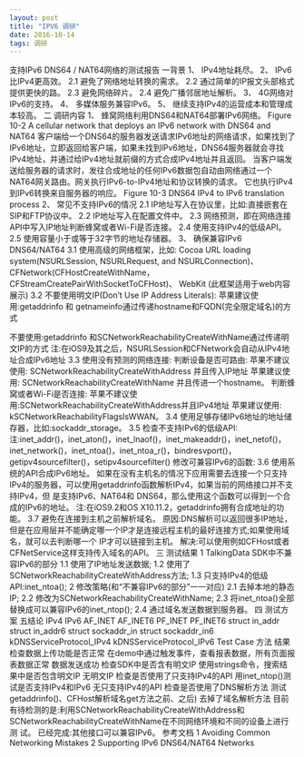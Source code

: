 ```yaml
---
layout: post
title: "IPV6 调研"
date: 2016-10-14 
tags: 调研   
---
```


支持IPv6 DNS64 / NAT64网络的测试报告 一背景
1、 IPv4地址耗尽。
2、 IPv6比IPv4更高效。
2.1 避免了网络地址转换的需求。
2.2 通过简单的IP报文头部格式提供更快的路。 2.3 避免网络碎片。
2.4 避免广播邻居地址解析。
3、 4G网络对IPv6的支持。
4、 多媒体服务兼容IPv6。
5、 继续支持IPv4的运营成本和管理成本较高。
二 调研内容
1、 蜂窝网络利用DNS64和NAT64部署IPv6网络。
Figure 10-2 A cellular network that deploys an IPv6 network with DNS64 and NAT64
客户端给一个DNS64的服务器发送请求IPv6地址的网络请求，如果找到了IPv6地址，立即返回给客户端，如果未找到IPv6地址，DNS64服务器就会寻找 IPv4地址，并通过给IPv4地址就前缀的方式合成IPv4地址并且返回。
当客户端发送给服务器的请求时，发往合成地址的任何IPv6数据包自动由网络通过一个NAT64网关路由。网关执行IPv6-to-IPv4地址和协议转换的请求。 它也执行IPv4到IPv6转换来自服务器的响应。
Figure 10-3 DNS64 IPv4 to IPv6 translation process
2、 常见不支持IPv6的情况
2.1 IP地址写入在协议里，比如:直接嵌套在SIP和FTP协议中。
2.2 IP地址写入在配置文件中。
2.3 网络预测，即在网络连接API中写入IP地址判断蜂窝或者Wi-Fi是否连接。 2.4 使用支持IPv4的低级API。
2.5 使用容量小于或等于32字节的地址存储器。
3、 确保兼容IPv6 DNS64/NAT64 3.1 使用高级的网络框架，比如:
Cocoa URL loading system(NSURLSession, NSURLRequest, and NSURLConnection)、 CFNetwork(CFHostCreateWithName，CFStreamCreatePairWithSocketToCFHost)、 WebKit (此框架适用于web内容展示)
3.2 不要使用明文IP(Don’t Use IP Address Literals):
苹果建议使用:getaddrinfo 和 getnameinfo通过传递hostname和FQDN(完全限定域名)的方式

不要使用:getaddrinfo 和SCNetworkReachabilityCreateWithName通过传递明文IP的方式 注:在iOS9及其之后，NSURLSession和CFNetwork会自动从IPv4地址合成IPv6地址
3.3 使用没有预测的网络连接:
判断设备是否可路由:
苹果不建议使用: SCNetworkReachabilityCreateWithAddress 并且传入IP地址
苹果建议使用: SCNetworkReachabilityCreateWithName 并且传进一个hostname。
判断蜂窝或者Wi-Fi是否连接:
苹果不建议使用:SCNetworkReachabilityCreateWithAddress并且IPv4地址
苹果建议使用: kSCNetworkReachabilityFlagsIsWWAN。
3.4 使用足够存储IPv6地址的地址储存器，比如:sockaddr_storage。
3.5 检查不支持IPv6的低级API:
注:inet_addr()，inet_aton()，inet_lnaof()，inet_makeaddr()，inet_netof()，inet_network()，inet_ntoa()，inet_ntoa_r()，bindresvport()， getipv4sourcefilter()，setipv4sourcefilter()
修改可兼容IPv6的函数:
3.6 使用系统的API合成IPv6地址。 如果在没有主机名的情况下应用需要去连接一个只支持IPv4的服务器，可以使用getaddrinfo函数解析IPv4，如果当前的网络接口并不支持IPv4，但
是支持IPv6、NAT64和 DNS64，那么使用这个函数可以得到一个合成的IPv6的地址。
注:在iOS9.2和OS X10.11.2，getaddrinfo拥有合成地址的功能。
3.7 避免在连接到主机之前解析域名。
原因:DNS解析可以返回很多IP地址，但是在应用层并不能确定哪一个IP才是连接远程主机的最好连接方式;如果使用域名，就可以去判断哪一个 IP才可以链接到主机。
解决:可以使用例如CFHost或者CFNetService这样支持传入域名的API。
三 测试结果
1 TalkingData SDK中不兼容IPv6的部分
1.1 使用了IP地址发送数据;
1.2 使用了SCNetworkReachabilityCreateWithAddress方法; 1.3 只支持IPv4的低级API:inet_ntoa();
2 修改策略(和“不兼容IPv6的部分”一一对应)
2.1 去掉本地的静态IP;
2.2 修改为SCNetworkReachabilityCreateWithName; 2.3 将inet_ntoa()全部替换成可以兼容IPv6的inet_ntop(); 2.4 通过域名发送数据到服务器。
四 测试方案
五结论
IPv4
IPv6
AF_INET
AF_INET6
PF_INET
PF_INET6
struct in_addr
struct in_addr6
struct sockaddr_in
struct sockaddr_in6
kDNSServiceProtocol_IPv4
kDNSServiceProtocol_IPv6
Test Case
方法
结果
检查数据上传功能是否正常
在demo中通过触发事件，查看报表数据，所有页面报表数据正常
数据发送成功
检查SDK中是否含有明文IP
使用strings命令，搜索结果中是否包含明文IP
无明文IP
检查是否使用了只支持IPv4的API
用inet_ntop()测试是否支持IPv4和IPv6
无只支持IPv4的API
检查是否使用了DNS解析方法
测试getaddrinfo()、CFHost解析域名get方法之前、之后)
去掉了域名解析方法
目前有待检测的是:利用SCNetworkReachabilityCreateWithAddress和SCNetworkReachabilityCreateWithName在不同网络环境和不同的设备上进行测 试。
已经完成:其他接口可以兼容IPv6。 
参考文档
1 Avoiding Common Networking Mistakes 2 Supporting IPv6 DNS64/NAT64 Networks
